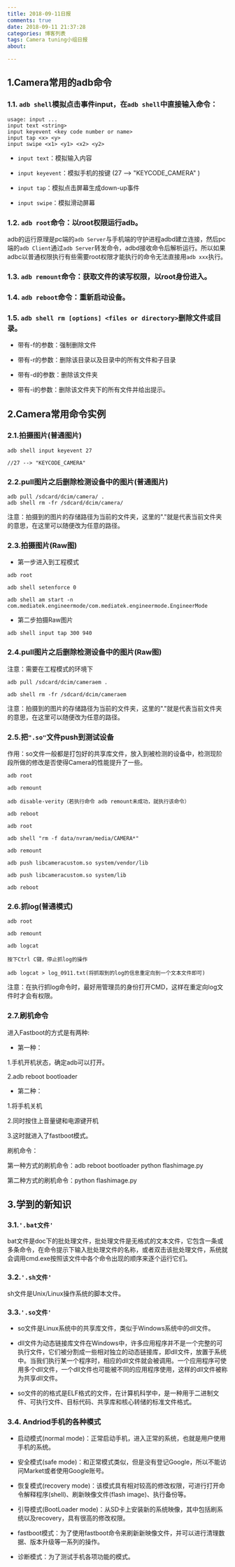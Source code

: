 ```yaml
---
title: 2018-09-11日报
comments: true
date: 2018-09-11 21:37:28
categories: 博客列表
tags: Camera tuning小组日报
about:

---
```


## 1.Camera常用的adb命令

### 1.1. `adb shell`模拟点击事件input，在`adb shell`中直接输入命令：

```
usage: input ...
input text <string>
input keyevent <key code number or name>
input tap <x> <y>
input swipe <x1> <y1> <x2> <y2>
```

* `input text`：模拟输入内容

* `input keyevent`：模拟手机的按键 (27 --> "KEYCODE_CAMERA" )

* `input tap`：模拟点击屏幕生成down-up事件

* `input swipe`：模拟滑动屏幕

### 1.2. `adb root`命令：以root权限运行adb。

adb的运行原理是pc端的`adb Server`与手机端的守护进程adbd建立连接，然后pc端的`adb Client`通过`adb Server`转发命令，adbd接收命令后解析运行。所以如果adbc以普通权限执行有些需要root权限才能执行的命令无法直接用`adb xxx`执行。

### 1.3. `adb remount`命令：获取文件的读写权限，以root身份进入。

### 1.4. `adb reboot`命令：重新启动设备。

### 1.5. `adb shell rm [options] <files or directory>`删除文件或目录。

* 带有-f的参数：强制删除文件

* 带有-r的参数：删除该目录以及目录中的所有文件和子目录

* 带有-d的参数：删除该文件夹

* 带有-i的参数：删除该文件夹下的所有文件并给出提示。

## 2.Camera常用命令实例

### 2.1.拍摄图片(普通图片)

```
adb shell input keyevent 27

//27 --> "KEYCODE_CAMERA"
```

### 2.2.pull图片之后删除检测设备中的图片(普通图片)

```
adb pull /sdcard/dcim/camera/ .
adb shell rm -fr /sdcard/dcim/camera/
```

注意：拍摄到的图片的存储路径为当前的文件夹，这里的"."就是代表当前文件夹的意思，在这里可以随便改为任意的路径。

### 2.3.拍摄图片(Raw图)

* 第一步进入到工程模式

```
adb root

adb shell setenforce 0

adb shell am start -n com.mediatek.engineermode/com.mediatek.engineermode.EngineerMode
```

* 第二步拍摄Raw图片

```
adb shell input tap 300 940
```

### 2.4.pull图片之后删除检测设备中的图片(Raw图)

注意：需要在工程模式的环境下

```
adb pull /sdcard/dcim/cameraem .

adb shell rm -fr /sdcard/dcim/cameraem
```

注意：拍摄到的图片的存储路径为当前的文件夹，这里的"."就是代表当前文件夹的意思，在这里可以随便改为任意的路径。

### 2.5.把`".so"`文件push到测试设备

作用：so文件一般都是打包好的共享库文件，放入到被检测的设备中，检测现阶段所做的修改是否使得Camera的性能提升了一些。

```
adb root

adb remount

adb disable-verity（若执行命令 adb remount未成功，就执行该命令）

adb reboot

adb root

adb shell "rm -f data/nvram/media/CAMERA*"

adb remount

adb push libcameracustom.so system/vendor/lib

adb push libcameracustom.so system/lib

adb reboot
```

### 2.6.抓log(普通模式)

```
adb root

adb remount

adb logcat

按下Ctrl C键，停止抓log的操作

adb logcat > log_0911.txt(将抓取到的log的信息重定向到一个文本文件即可)
```

注意：在执行抓log命令时，最好用管理员的身份打开CMD，这样在重定向log文件时才会有权限。

### 2.7.刷机命令

进入Fastboot的方式是有两种:

* 第一种：

1.手机开机状态，确定adb可以打开。

2.adb reboot bootloader

* 第二种：

1.将手机关机

2.同时按住上音量键和电源键开机

3.这时就进入了fastboot模式。

刷机命令：

第一种方式的刷机命令：adb reboot bootloader python flashimage.py

第二种方式的刷机命令：python flashimage.py

## 3.学到的新知识

### 3.1.`'.bat文件'`

bat文件是doc下的批处理文件，批处理文件是无格式的文本文件，它包含一条或多条命令，在命令提示下输入批处理文件的名称，或者双击该批处理文件，系统就会调用cmd.exe按照该文件中各个命令出现的顺序来逐个运行它们。

### 3.2.`'.sh文件'`

sh文件是Unix/Linux操作系统的脚本文件。

### 3.3.`'.so文件'`

* so文件是Linux系统中的共享库文件，类似于Windows系统中的dll文件。

* dll文件为动态链接库文件在Windows中，许多应用程序并不是一个完整的可执行文件，它们被分割成一些相对独立的动态链接库，即dll文件，放置于系统中。当我们执行某一个程序时，相应的dll文件就会被调用。一个应用程序可使用多个dll文件，一个dll文件也可能被不同的应用程序使用，这样的dll文件被称为共享dll文件。

* so文件的的格式是ELF格式的文件，在计算机科学中，是一种用于二进制文件、可执行文件、目标代码、共享库和核心转储的标准文件格式。

### 3.4. Andriod手机的各种模式

* 启动模式(normal mode)：正常启动手机，进入正常的系统，也就是用户使用手机的系统。

* 安全模式(safe mode)：和正常模式类似，但是没有登记Google，所以不能访问Market或者使用Google账号。

* 恢复模式(recovery mode)：该模式具有相对较高的修改权限，可进行打开命令解释程序(shell)、刷新映像文件(flash image)、执行备份等。

* 引导模式(BootLoader mode)：从SD卡上安装新的系统映像，其中包括刷系统以及recovery，具有很高的修改权限。

* fastboot模式：为了使用fastboot命令来刷新新映像文件，并可以进行清理数据、版本升级等一系列的操作。

* 诊断模式：为了测试手机各项功能的模式。